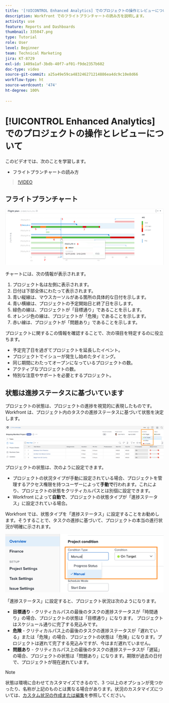 ```yaml
---
title: '[!UICONTROL Enhanced Analytics] でのプロジェクトの操作とレビューについて'
description: Workfront でのフライトプランチャートの読み方を説明します。
activity: use
feature: Reports and Dashboards
thumbnail: 335047.png
type: Tutorial
role: User
level: Beginner
team: Technical Marketing
jira: KT-8729
exl-id: 1409a1af-3bdb-40f7-af01-f9de2357b602
doc-type: video
source-git-commit: a25a49e59ca483246271214886ea4dc9c10e8d66
workflow-type: ht
source-wordcount: '474'
ht-degree: 100%

---
```


# [!UICONTROL Enhanced Analytics] でのプロジェクトの操作とレビューについて

このビデオでは、次のことを学習します。

* フライトプランチャートの読み方

>[!VIDEO](https://video.tv.adobe.com/v/335047/?quality=12&learn=on)

## フライトプランチャート

![フライトプランチャートの画像。下の箇条書き項目に対応する番号が付けられています](assets/section-2-1.png)

チャートには、次の情報が表示されます。

1. プロジェクト名は左側に表示されます。
1. 日付は下部全体にわたって表示されます。
1. 青い縦線は、マウスカーソルがある箇所の具体的な日付を示します。
1. 青い横線は、プロジェクトの予定開始日と終了日を示します。
1. 緑色の線は、プロジェクトが「目標通り」であることを示します。
1. オレンジ色の線は、プロジェクトが「危険」であることを示します。
1. 赤い線は、プロジェクトが「問題あり」であることを示します。

プロジェクトに関するこの情報を確認することで、次の項目を特定するのに役立ちます。

* 予定完了日を過ぎてプロジェクトを延長したイベント。
* プロジェクトでイシューが発生し始めたタイミング。
* 同じ期間にわたってオープンになっているプロジェクトの数。
* アクティブなプロジェクトの数。
* 特別な注意やサポートを必要とするプロジェクト。

## 状態は進捗ステータスに基づいています

プロジェクトの状態は、プロジェクトの進捗を視覚的に表現したものです。Workfront は、プロジェクト内のタスクの進捗ステータスに基づいて状態を決定します。

![考えられる進捗ステータスの画像](assets/section-2-2.png)

プロジェクトの状態は、次のように設定できます。

* プロジェクトの状況タイプが手動に設定されている場合、プロジェクトを管理するアクセス権限を持つユーザーによって&#x200B;**手動で**&#x200B;行われます。これにより、プロジェクトの状態をクリティカルパスとは別個に設定できます。
* Workfront によって&#x200B;**自動で**、プロジェクトの状態タイプが「進捗ステータス」に設定されている場合。

Workfront では、状態タイプを「進捗ステータス」に設定することをお勧めします。そうすることで、タスクの進捗に基づいて、プロジェクトの本当の進行状況が明確に示されます。

![考えられる進捗ステータスの画像](assets/section-2-3.png)

「進捗ステータス」に設定すると、プロジェクト状況は次のようになります。

* **目標通り** - クリティカルパスの最後のタスクの進捗ステータスが「時間通り」の場合、プロジェクトの状態は「目標通り」になります。 プロジェクトはスケジュール通りに完了する見込みです。
* **危険** - クリティカルパス上の最後のタスクの進捗ステータスが「遅れている」または「危険」の場合、プロジェクトの状態は「危険」になります。プロジェクトは遅れて完了する見込みですが、今はまだ遅れていません。
* **問題あり** - クリティカルパス上の最後のタスクの進捗ステータスが「遅延」の場合、プロジェクトの状態は「問題あり」になります。期限が過去の日付で、プロジェクトが現在遅れています。

>[!NOTE]
>
>状態は環境に合わせてカスタマイズできるので、3 つ以上のオプションが見つかったり、名称が上記のものとは異なる場合があります。状況のカスタマイズについては、[カスタム状況の作成または編集](https://experienceleague.adobe.com/docs/workfront/using/administration-and-setup/customize/custom-conditions/create-edit-custom-conditions.html?lang=ja)を参照してください。
